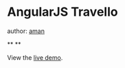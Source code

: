 AngularJS Travello
====================

author: [aman](-------------------)

**
**

View the [live demo](http://).
